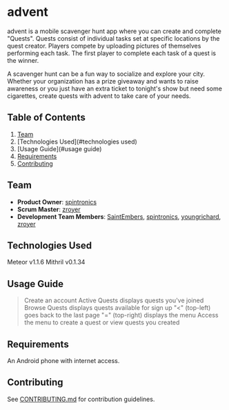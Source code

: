 # advent

advent is a mobile scavenger hunt app where you can create and complete "Quests". Quests consist of individual tasks set at specific locations by the quest creator. Players compete by uploading pictures of themselves performing each task. The first player to complete each task of a quest is the winner.

A scavenger hunt can be a fun way to socialize and explore your city. Whether your organization has a prize giveaway and wants to raise awareness or you just have an extra ticket to tonight's show but need some cigarettes, create quests with advent to take care of your needs.

## Table of Contents

1. [Team](#team)
2. [Technologies Used](#technologies used)
3. [Usage Guide](#usage guide)
4. [Requirements](#requirements)
6. [Contributing](#contributing)


## Team

  - __Product Owner__: [spintronics](https://github.com/spintronics)
  - __Scrum Master__: [zroyer](https://github.com/zroyer)
  - __Development Team Members__: [SaintEmbers](https://github.com/saintembers), [spintronics](https://github.com/spintronics), [youngrichard](https://github.com/youngrichard), [zroyer](https://github.com/zroyer)

## Technologies Used

Meteor v1.1.6
Mithril v0.1.34

## Usage Guide

> Create an account
> Active Quests displays quests you've joined
> Browse Quests displays quests available for sign up
> "<" (top-left) goes back to the last page
> "=" (top-right) displays the menu
> Access the menu to create a quest or view quests you created

## Requirements

An Android phone with internet access.

## Contributing

See [CONTRIBUTING.md](https://github.com/unexpected-lion/ourglass/blob/master/contributing.md) for contribution guidelines.

